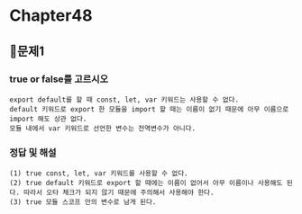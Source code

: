 # Chapter48
## 📌문제1
### true or false를 고르시오
```
export default를 할 때 const, let, var 키워드는 사용할 수 없다. 
default 키워드로 export 한 모듈을 import 할 때는 이름이 없기 때문에 아무 이름으로 import 해도 상관 없다.
모듈 내에서 var 키워드로 선언한 변수는 전역변수가 아니다. 
```

### 정답 및 해설
```
(1) true const, let, var 키워드를 사용할 수 없다. 
(2) true default 키워드로 export 할 때에는 이름이 없어서 아무 이름이나 사용해도 된다. 따라서 오타 체크가 되지 않기 때문에 주의해서 사용해야 한다. 
(3) true 모듈 스코프 안의 변수로 남게 된다. 
```

<br>
